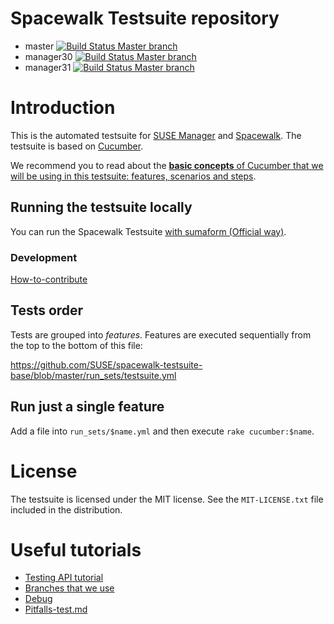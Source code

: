 
# Spacewalk Testsuite repository

* master
[![Build Status Master branch](https://travis-ci.org/SUSE/spacewalk-testsuite-base.svg?branch=master)](https://travis-ci.org/SUSE/spacewalk-testsuite-base)
* manager30
[![Build Status Master branch](https://travis-ci.org/SUSE/spacewalk-testsuite-base.svg?branch=manager30)](https://travis-ci.org/SUSE/spacewalk-testsuite-base)
* manager31
[![Build Status Master branch](https://travis-ci.org/SUSE/spacewalk-testsuite-base.svg?branch=manager30)](https://travis-ci.org/SUSE/spacewalk-testsuite-base)

# Introduction

This is the automated testsuite for [SUSE Manager](https://www.suse.com/products/suse-manager/) and [Spacewalk](http://spacewalk.redhat.com/).
The testsuite is based on [Cucumber](https://cucumber.io/).

We recommend you to read about the [**basic concepts** of Cucumber that we will be using in this testsuite: features, scenarios and steps](https://cucumber.io/docs/reference).

## Running the testsuite locally

You can run the Spacewalk Testsuite [with sumaform (Official way)](docs/sumaform-howto.md).

### Development

[How-to-contribute](docs/howto.md)

## Tests order

Tests are grouped into *features*.
Features are executed sequentially from the top to the bottom of this file:

https://github.com/SUSE/spacewalk-testsuite-base/blob/master/run_sets/testsuite.yml

## Run just a single feature

Add a file into `run_sets/$name.yml` and then execute `rake cucumber:$name`.

# License

The testsuite is licensed under the MIT license. See the `MIT-LICENSE.txt` file included in the distribution.

# Useful tutorials

* [Testing API tutorial](docs/api-call.md)
* [Branches that we use](docs/branches.md)
* [Debug](docs/Debug.md)
* [Pitfalls-test.md](docs/Pitfalls-test.md)
